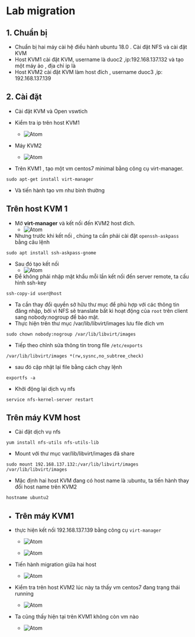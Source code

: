 # Lab migration # 
## 1. Chuẩn bị ## 
- Chuẩn bị hai máy cài hệ điều hành ubuntu 18.0 . Cài đặt NFS và cài đặt KVM 
- Host KVM1 cài đặt KVM, username là duoc2 ,ip:192.168.137.132 và tạo một máy ảo , địa chỉ ip là 
- Host KVM2 cài đặt KVM làm host đích , username duoc3 ,ip: 192.168.137.139 
## 2. Cài đặt ## 
- Cài đặt KVM và Open vswtich 
- Kiểm tra ip trên host KVM1
   - ![Atom](https://i.imgur.com/cYKGz4n.png)
- Máy KVM2 
   - ![Atom](https://i.imgur.com/ZfMZb9O.png)

- Trên KVM1 , tạo một vm centos7 minimal bằng công cụ virt-manager. 
```
sudo apt-get install virt-manager 
```
- Và tiến hành tạo vm như bình thường  

## Trên host KVM 1 ## 
- Mở **virt-manager** và kết nối đến KVM2 host đích. 
   - ![Atom]()
- Nhưng trước khi kết nối , chúng ta cần phải cài đặt `openssh-askpass` bằng câu lệnh 
```
sudo apt install ssh-askpass-gnome
``` 
- Sau đó tạo kết nối 
   - ![Atom](https://i.imgur.com/dlDF2gq.png)
- Để không phải nhập mật khẩu mỗi lần kết nối đến server remote, ta cấu hình ssh-key 

```
ssh-copy-id user@host
```
- Ta cần thay đổi quyền sở hữu thư mục để phù hợp với các thông tin đăng nhập, bởi vì NFS sẽ translate bất kì hoạt động của `root` trên client sang nobody:nogroup để bảo mật. 
- Thực hiện trên thư mục /var/lib/libvirt/images lưu file đích vm 
```
sudo chown nobody:nogroup /var/lib/libvirt/images 
```
- Tiếp theo chỉnh sửa thông tin trong file `/etc/exports` 
```
/var/lib/libvirt/images *(rw,sysnc,no_subtree_check) 
```
- sau đó cập nhật lại file bằng cách chạy lệnh 
```
exportfs -a
```
- Khởi động lại dịch vụ nfs 
```
service nfs-kernel-server restart 
```

## Trên máy KVM host ## 
- Cài đặt dịch vụ nfs 
```
yum install nfs-utils nfs-utils-lib
```
- Mount với thư mục var/lib/libvirt/images đã share
```
sudo mount 192.168.137.132:/var/lib/libvirt/images /var/lib/libvirt/images 
```
- Mặc định hai host KVM đang có host name là :ubuntu, ta tiến hành thay đổi host name trên KVM2 
```
hostname ubuntu2
```

- ## Trên máy KVM1 ## 
- thực hiện kết nối 192.168.137.139 bằng công cụ `virt-manager`
   - ![Atom](https://i.imgur.com/dlDF2gq.png)

   - ![Atom](https://i.imgur.com/sJPzzM3.png)
   
- Tiến hành migration giữa hai host 
   - ![Atom](https://i.imgur.com/iUizFaV.png)

- Kiểm tra trên host KVM2 lúc này ta thấy vm centos7 đang trạng thái running 
   - ![Atom](https://i.imgur.com/HYMdMxr.png)
- Ta cũng thấy hiện tại trên KVM1 không còn vm nào 
   - ![Atom](https://i.imgur.com/Ra9RWpJ.png)


